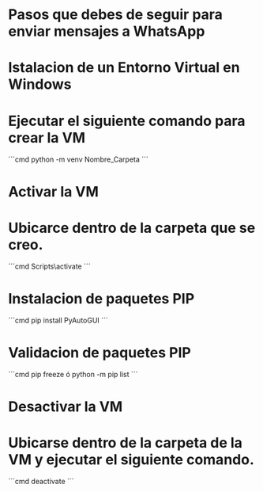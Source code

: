 # Pasos que debes de seguir para enviar mensajes a WhatsApp

# Istalacion de un Entorno Virtual en Windows
# Ejecutar el siguiente comando para crear la VM
´´´cmd
python -m venv Nombre_Carpeta
´´´

# Activar la VM
# Ubicarce dentro de la carpeta que se creo.
´´´cmd
Scripts\activate
´´´

# Instalacion de paquetes PIP
´´´cmd
pip install PyAutoGUI
´´´


# Validacion de paquetes PIP
´´´cmd
pip freeze
ó
python -m pip list
´´´


# Desactivar la VM
# Ubicarse dentro de la carpeta de la VM y ejecutar el siguiente comando.
´´´cmd
deactivate
´´´